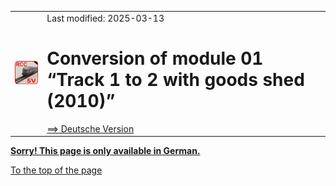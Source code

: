<table><tr><td><img src="./images/RCC5V_Logo_96.png"></img></td><td>
Last modified: 2025-03-13 <a name="up"></a><br>   
<h1>Conversion of module 01 “Track 1 to 2 with goods shed (2010)”</h1>
<a href="LIESMICH.md">==> Deutsche Version</a>&nbsp; &nbsp; &nbsp; 
</td></tr></table>   

<a href="LIESMICH.md"><b> Sorry! This page is only available in German.</b></a>   

[To the top of the page](#up)   
